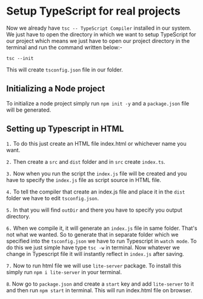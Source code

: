 # Setup TypeScript for real projects

Now we already have `tsc -- TypeScript Compiler` installed in our system. We just have to open the directory in which we want to setup TypeScript for our project which means we just have to open our project directory in the terminal and run the command written below:-

    tsc --init

This will create `tsconfig.json` file in our folder.


## Initializing a Node project

To initialize a node project simply run `npm init -y` and a `package.json` file will be generated.

## Setting up Typescript in HTML

`1.` To do this just create an HTML file index.html or whichever name you want.

`2.` Then create a `src` and `dist` folder and in `src` create `index.ts`.

`3.` Now when you run the script the `index.js` file will be created and you have to specify the `index.js` file as script source in HTML file.

`4.` To tell the compiler that create an index.js file and place it in the `dist` folder we have to edit `tsconfig.json`.

`5.` In that you will find `outDir` and there you have to specify you output directory.

`6.` When we compile it, it will generate an `index.js` file in same folder. That's not what we wanted. So to generate that in separate folder which we specified into the `tsconfig.json` we have to run Typescript in `watch mode`. To do this we just simple have type `tsc -w` in terminal. Now whatever we change in Typescript file it will instantly reflect in `index.js` after saving.

`7.` Now to run html file we will use `lite-server` package. To install this simply run `npm i lite-server` in your terminal.

`8`. Now go to `package.json` and create a `start` key and add `lite-server` to it and then run `npm start` in terminal. This will run index.html file on browser.